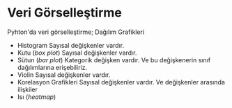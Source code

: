 # Veri Görselleştirme
 Pyhton'da veri görselleştirme;
 Dağılım Grafikleri
   - Histogram
        Sayısal değişkenler vardır.       
   - Kutu (*box plot*)
        Sayısal değişkenler vardır.
   - Sütun (*bar plot*)
        Kategorik değişken vardır. Ve bu değişkenerin sınıf dağılımlarına erişebiliriz.
   - Violin
        Sayısal değişkenler vardır. 
 - Korelasyon Grafikleri
       Sayısal değişkenler vardır. Ve değişkenler arasında ilişkiler
 - Isı (*heatmap*)
